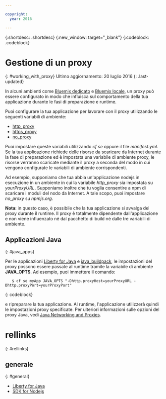 ```yaml
---

copyright:
  year: 2016

---
```


{:shortdesc: .shortdesc}
{:new_window: target="_blank"}
{:codeblock: .codeblock}


# Gestione di un proxy
{: #working_with_proxy}
Ultimo aggiornamento: 20 luglio 2016
{: .last-updated}

In alcuni ambienti come [Bluemix dedicato](/docs/dedicated/index.html#dedicated) e
[Bluemix locale](/docs/local/index.html#local), un proxy può essere configurato in modo che influisca
sul comportamento della tua applicazione durante le fasi di preparazione e runtime.

Puoi configurare la tua applicazione per lavorare con il proxy utilizzando le seguenti variabili di ambiente:
  * [http_proxy](https://docs.cloudfoundry.org/buildpacks/proxy-usage.html)
  * [https_proxy](https://docs.cloudfoundry.org/buildpacks/proxy-usage.html)
  * [no_proxy](http://www.gnu.org/software/wget/manual/html_node/Proxies.html)
  
Puoi impostare queste variabili utilizzando *cf se* oppure il file *manifest.yml*.  Se la tua applicazione
richiede delle risorse da scaricare da Internet durante la fase di preparazione ed è impostata una variabile di ambiente proxy, le risorse
verranno scaricate mediante il proxy a seconda del modo in cui vengono configurate le variabili di ambiente corrispondenti.  

Ad esempio, supponiamo che tua abbia un'applicazione nodejs in esecuzione in un ambiente in cui la variabile *http_proxy* sia impostata su
*yourProxyURL*.  Supponiamo inoltre che tu voglia consentire a npm di scaricare i moduli del nodo da Internet. A tale scopo, puoi
impostare *no_proxy* su *npmjs.org*. 

**Nota**: in questo caso, è possibile che la tua applicazione si avvalga del proxy durante il runtime.  Il proxy è totalmente dipendente
dall'applicazione e non viene influenzato né dal pacchetto di build né dalle tre variabili di ambiente.

## Applicazioni Java
{: #java_apps}

Per le applicazioni [Liberty for Java](/docs/runtimes/liberty/index.html) e [java_buildpack](/docs/runtimes/tomcat/index.html), le impostazioni del proxy possono essere passate al runtime tramite la variabile di ambiente **JAVA_OPTS**.  Ad esempio, puoi immettere il comando: 
```
   $ cf se myApp JAVA_OPTS "-Dhttp.proxyHost=yourProxyURL -Dhttp.proxyPort=yourProxyPort"
```
{: codeblock}

e ripreparare la tua applicazione.  Al runtime, l'applicazione utilizzerà quindi le impostazioni proxy specificate. Per ulteriori informazioni sulle opzioni del proxy Java, vedi [Java Networking and Proxies](https://docs.oracle.com/javase/8/docs/technotes/guides/net/proxies.html). 

# rellinks
{: #rellinks}
## generale
{: #general}
* [Liberty for Java](/docs/runtimes/liberty/index.html)
* [SDK for Nodejs](/docs/runtimes/nodejs/index.html)
